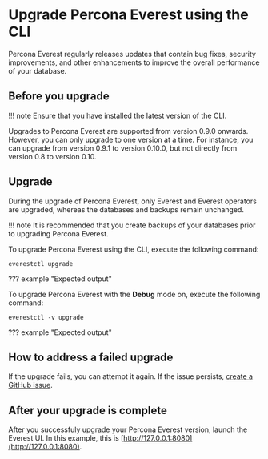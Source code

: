 # Upgrade Percona Everest using the CLI

Percona Everest regularly releases updates that contain bug fixes, security improvements, and other enhancements to improve the overall performance of your database.


## Before you upgrade

!!! note
     Ensure that you have installed the latest version of the CLI.

Upgrades to Percona Everest are supported from version 0.9.0 onwards. However, you can only upgrade to one version at a time. For instance, you can upgrade from version 0.9.1 to version 0.10.0, but not directly from version 0.8 to version 0.10.  

## Upgrade

During the upgrade of Percona Everest, only Everest and Everest operators are upgraded, whereas the databases and backups remain unchanged.

!!! note
    It is recommended that you create backups of your databases prior to upgrading Percona Everest.

To upgrade Percona Everest using the CLI, execute the following command:

    everestctl upgrade

??? example "Expected output"


To upgrade Percona Everest with the **Debug** mode on, execute the following command:

    everestctl -v upgrade

??? example "Expected output"



## How to address a failed upgrade

If the upgrade fails, you can attempt it again. If the issue persists, [create a GitHub issue](https://docs.github.com/en/issues/tracking-your-work-with-issues/creating-an-issue#creating-an-issue-from-a-repository).


## After your upgrade is complete

After you successfuly upgrade your Percona Everest version, launch the Everest UI. In this example, this is [http://127.0.0.1:8080](http://127.0.0.1:8080).














